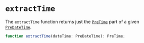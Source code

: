 # `extractTime`

The `extractTime` function returns just the [`PreTime`](/docs/api/types/Time) part of a given [`PreDateTime`](/docs/api/types/DateTime).

```ts
function extractTime(dateTime: PreDateTime): PreTime;
```
